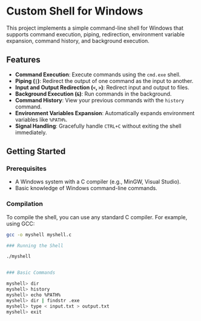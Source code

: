 # Custom Shell for Windows

This project implements a simple command-line shell for Windows that supports command execution, piping, redirection, environment variable expansion, command history, and background execution.

## Features

- **Command Execution**: Execute commands using the `cmd.exe` shell.
- **Piping (`|`)**: Redirect the output of one command as the input to another.
- **Input and Output Redirection (`<`, `>`)**: Redirect input and output to files.
- **Background Execution (`&`)**: Run commands in the background.
- **Command History**: View your previous commands with the `history` command.
- **Environment Variables Expansion**: Automatically expands environment variables like `%PATH%`.
- **Signal Handling**: Gracefully handle `CTRL+C` without exiting the shell immediately.

## Getting Started

### Prerequisites

- A Windows system with a C compiler (e.g., MinGW, Visual Studio).
- Basic knowledge of Windows command-line commands.

### Compilation

To compile the shell, you can use any standard C compiler. For example, using GCC:

```bash
gcc -o myshell myshell.c

### Running the Shell

./myshell


### Basic Commands

myshell> dir
myshell> history
myshell> echo %PATH%
myshell> dir | findstr .exe
myshell> type < input.txt > output.txt
myshell> exit

